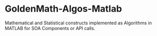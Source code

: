 GoldenMath-Algos-Matlab
=======================

Mathematical and Statistical constructs implemented as Algorithms in MATLAB for SOA Components or API calls.
